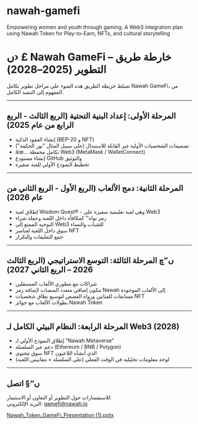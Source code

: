 # nawah-gamefi
 Empowering women and youth through gaming. A Web3 integration plan using Nawah Token for Play-to-Earn, NFTs, and cultural storytelling


# ں› £ Nawah GameFi – خارطة طريق التطوير (2025–2028)

تسلط خريطة الطريق هذه الضوء على مراحل تطوير تكامل Nawah GameFi، من المفهوم إلى التنفيذ الكامل.

---

## المرحلة الأولى: إعداد البنية التحتية (الربع الثالث - الربع الرابع من عام 2025)

- إنشاء العقود الذكية (BEP-20 و NFT)
- تصميمات الشخصيات الأولية غير القابلة للاستبدال (على سبيل المثال "نور الحكمة")
- âœ… تكامل محفظة Web3 (MetaMask / WalletConnect)
- إنشاء مستودع GitHub والتوثيق
- تخطيط النموذج الأولي للعبة صغيرة

---

## المرحلة الثانية: دمج الألعاب (الربع الأول - الربع الثاني من عام 2026)

- إطلاق لعبة Wisdom Quest® - وهي لعبة تعليمية صغيرة على Web3
- رمز نواه™ كمكافأة داخل اللعبة وعملة شراء
- التوجيه الممتع إلى Web3 للشباب والنساء
- سوق داخل اللعبة لعناصر NFT
- جمع التعليقات والتكرار

---

## ں”چ المرحلة الثالثة: التوسع الاستراتيجي (الربع الثالث 2026 – الربع الثاني 2027)

- شراكات مع مطوري الألعاب المستقلين
- مكون إضافي متعدد المنصات لإضافة رمز Nawah إلى الألعاب الموجودة
- مسابقات للفنانين ورواة القصص لتوسيع نطاق شخصيات NFT
- بطولات الألعاب مع جوائز Nawah Token

---

## المرحلة الرابعة: النظام البيئي الكامل لـ Web3 (2028)

- إطلاق النموذج الأولي لـ "Nawah Metaverse"
- دعم عبر السلسلة (Ethereum / BNB / Polygon)
- سوق محتوى NFT الذي أنشأه اللاعبون
- لوحة معلومات تحليلية في الوقت الفعلي (على السلسلة + مقاييس اللعبة)

---

## ں“§ اتصل

للاستفسارات حول التطوير أو التعاون أو الاستثمار:  
البريد الإلكتروني: gamefi@nawah.io
 
[Nawah_Token_GameFi_Presentation (1).pptx](https://github.com/user-attachments/files/20970204/Nawah_Token_GameFi_Presentation.1.pptx)
